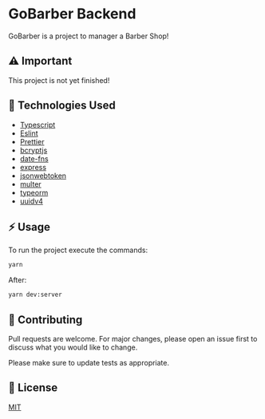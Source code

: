 # GoBarber Backend

GoBarber is a project to manager a Barber Shop!

## :warning: Important

This project is not yet finished!

## :link: Technologies Used

- [Typescript](https://www.typescriptlang.org/)
- [Eslint](https://eslint.org/)
- [Prettier](https://prettier.io/docs/en/install.html)
- [bcryptjs](https://github.com/dcodeIO/bcrypt.js)
- [date-fns](https://github.com/date-fns/date-fns)
- [express](https://github.com/expressjs/express)
- [jsonwebtoken](https://github.com/auth0/node-jsonwebtoken)
- [multer](https://github.com/expressjs/multer)
- [typeorm](https://github.com/typeorm/typeorm)
- [uuidv4](https://github.com/thenativeweb/uuidv4)


## :zap: Usage

To run the project execute the commands:

```bash
yarn
```

After:

```bash
yarn dev:server
```

## :pencil: Contributing
Pull requests are welcome. For major changes, please open an issue first to discuss what you would like to change.

Please make sure to update tests as appropriate.

## :book: License
[MIT](https://choosealicense.com/licenses/mit/)
